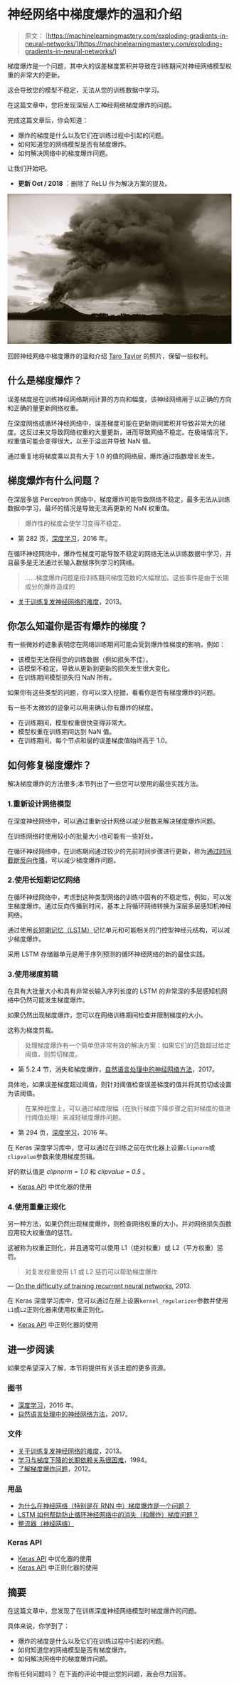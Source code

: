 # 神经网络中梯度爆炸的温和介绍

> 原文： [https://machinelearningmastery.com/exploding-gradients-in-neural-networks/](https://machinelearningmastery.com/exploding-gradients-in-neural-networks/)

梯度爆炸是一个问题，其中大的误差梯度累积并导致在训练期间对神经网络模型权重的非常大的更新。

这会导致您的模型不稳定，无法从您的训练数据中学习。

在这篇文章中，您将发现深层人工神经网络梯度爆炸的问题。

完成这篇文章后，你会知道：

*   爆炸的梯度是什么以及它们在训练过程中引起的问题。
*   如何知道您的网络模型是否有梯度爆炸。
*   如何解决网络中的梯度爆炸问题。

让我们开始吧。

*   **更新 Oct / 2018** ：删除了 ReLU 作为解决方案的提及。

![A Gentle Introduction to Exploding Gradients in Recurrent Neural Networks](img/ba10cf5120398411d9e2cd2ef9304a3d.jpg)

回顾神经网络中梯度爆炸的温和介绍
[Taro Taylor](https://www.flickr.com/photos/tjt195/2417533162/) 的照片，保留一些权利。

## 什么是梯度爆炸？

误差梯度是在训练神经网络期间计算的方向和幅度，该神经网络用于以正确的方向和正确的量更新网络权重。

在深度网络或循环神经网络中，误差梯度可能在更新期间累积并导致非常大的梯度。这反过来又导致网络权重的大量更新，进而导致网络不稳定。在极端情况下，权重值可能会变得很大，以至于溢出并导致 NaN 值。

通过重复地将梯度乘以具有大于 1.0 的值的网络层，爆炸通过指数增长发生。

## 梯度爆炸有什么问题？

在深层多层 Perceptron 网络中，梯度爆炸可能导致网络不稳定，最多无法从训练数据中学习，最坏的情况是导致无法再更新的 NaN 权重值。

> 爆炸性的梯度会使学习变得不稳定。

- 第 282 页，[深度学习](http://amzn.to/2fwdoKR)，2016 年。

在循环神经网络中，爆炸性梯度可能导致不稳定的网络无法从训练数据中学习，并且最多是无法通过长输入数据序列学习的网络。

> ......梯度爆炸问题是指训练期间梯度范数的大幅增加。这些事件是由于长期成分的爆炸造成的

- [关于训练复发神经网络的难度](http://proceedings.mlr.press/v28/pascanu13.pdf)，2013。

## 你怎么知道你是否有爆炸的梯度？

有一些微妙的迹象表明您在网络训练期间可能会受到爆炸性梯度的影响，例如：

*   该模型无法获得您的训练数据（例如损失不佳）。
*   该模型不稳定，导致从更新到更新的损失发生很大变化。
*   在训练期间模型损失归 NaN 所有。

如果你有这些类型的问题，你可以深入挖掘，看看你是否有梯度爆炸的问题。

有一些不太微妙的迹象可以用来确认你有爆炸的梯度。

*   在训练期间，模型权重很快变得非常大。
*   模型权重在训练期间达到 NaN 值。
*   在训练期间，每个节点和层的误差梯度值始终高于 1.0。

## 如何修复梯度爆炸？

解决梯度爆炸的方法很多;本节列出了一些您可以使用的最佳实践方法。

### 1.重新设计网络模型

在深度神经网络中，可以通过重新设计网络以减少层数来解决梯度爆炸问题。

在训练网络时使用较小的批量大小也可能有一些好处。

在循环神经网络中，在训练期间通过较少的先前时间步骤进行更新，称为[通过时间截断反向传播](https://machinelearningmastery.com/gentle-introduction-backpropagation-time/)，可以减少梯度爆炸问题。

### 2.使用长短期记忆网络

在循环神经网络中，考虑到这种类型网络的训练中固有的不稳定性，例如，可以发生梯度爆炸。通过反向传播到时间，基本上将循环网络转换为深层多层感知机神经网络。

通过使用[长短期记忆（LSTM）](https://machinelearningmastery.com/gentle-introduction-long-short-term-memory-networks-experts/)记忆单元和可能相关的门控型神经元结构，可以减少梯度爆炸。

采用 LSTM 存储器单元是用于序列预测的循环神经网络的新的最佳实践。

### 3.使用梯度剪辑

在具有大批量大小和具有非常长输入序列长度的 LSTM 的非常深的多层感知机网络中仍然可能发生梯度爆炸。

如果仍然出现梯度爆炸，您可以在网络训练期间检查并限制梯度的大小。

这称为梯度剪裁。

> 处理梯度爆炸有一个简单但非常有效的解决方案：如果它们的范数超过给定阈值，则剪切梯度。

- 第 5.2.4 节，消失和梯度爆炸，[自然语言处理中的神经网络方法](http://amzn.to/2fwTPCn)，2017。

具体地，如果误差梯度超过阈值，则针对阈值检查误差梯度的值并将其剪切或设置为该阈值。

> 在某种程度上，可以通过梯度限幅（在执行梯度下降步骤之前对梯度的值进行阈值处理）来减轻梯度爆炸问题。

- 第 294 页，[深度学习](http://amzn.to/2fwdoKR)，2016 年。

在 Keras 深度学习库中，您可以通过在训练之前在优化器上设置`clipnorm`或`clipvalue`参数来使用梯度剪辑。

好的默认值是 _clipnorm = 1.0_ 和 _clipvalue = 0.5_ 。

*   [Keras API](https://keras.io/optimizers/) 中优化器的使用

### 4.使用重量正规化

另一种方法，如果仍然出现梯度爆炸，则检查网络权重的大小，并对网络损失函数应用较大权重值的惩罚。

这被称为权重正则化，并且通常可以使用 L1（绝对权重）或 L2（平方权重）惩罚。

> 对复发权重使用 L1 或 L2 惩罚可以帮助梯度爆炸

— [On the difficulty of training recurrent neural networks](http://proceedings.mlr.press/v28/pascanu13.pdf), 2013.

在 Keras 深度学习库中，您可以通过在层上设置`kernel_regularizer`参数并使用`L1`或`L2`正则化器来使用权重正则化。

*   [Keras API](https://keras.io/regularizers/) 中正则化器的使用

## 进一步阅读

如果您希望深入了解，本节将提供有关该主题的更多资源。

### 图书

*   [深度学习](http://amzn.to/2fwdoKR)，2016 年。
*   [自然语言处理中的神经网络方法](http://amzn.to/2fwTPCn)，2017。

### 文件

*   [关于训练复发神经网络的难度](http://proceedings.mlr.press/v28/pascanu13.pdf)，2013。
*   [学习与梯度下降的长期依赖关系很困难](http://www.dsi.unifi.it/~paolo/ps/tnn-94-gradient.pdf)，1994。
*   [了解梯度爆炸问题](https://pdfs.semanticscholar.org/728d/814b92a9d2c6118159bb7d9a4b3dc5eeaaeb.pdf)，2012。

### 用品

*   [为什么在神经网络（特别是在 RNN 中）梯度爆炸是一个问题？](https://www.quora.com/Why-is-it-a-problem-to-have-exploding-gradients-in-a-neural-net-especially-in-an-RNN)
*   [LSTM 如何帮助防止循环神经网络中的消失（和爆炸）梯度问题？](https://www.quora.com/How-does-LSTM-help-prevent-the-vanishing-and-exploding-gradient-problem-in-a-recurrent-neural-network)
*   [整流器（神经网络）](https://en.wikipedia.org/wiki/Rectifier_(neural_networks))

### Keras API

*   [Keras API](https://keras.io/optimizers/) 中优化器的使用
*   [Keras API](https://keras.io/regularizers/) 中正则化器的使用

## 摘要

在这篇文章中，您发现了在训练深度神经网络模型时梯度爆炸的问题。

具体来说，你学到了：

*   爆炸的梯度是什么以及它们在训练过程中引起的问题。
*   如何知道您的网络模型是否有梯度爆炸。
*   如何解决网络中的梯度爆炸问题。

你有任何问题吗？
在下面的评论中提出您的问题，我会尽力回答。